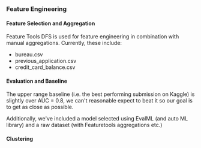 



### Feature Engineering


#### Feature Selection and Aggregation

Feature Tools DFS is used for feature engineering in combination with manual aggregations. Currently, these include:

- bureau.csv
- previous_application.csv
- credit_card_balance.csv


#### Evaluation and Baseline 

The upper range baseline (i.e. the best performing submission on Kaggle) is slightly over AUC = 0.8, we can't reasonable expect to beat it so our goal is to get as close as possible.

Additionally, we've included a model selected using EvalML (and auto ML library) and a raw dataset (with Featuretools aggregations etc.)

#### Clustering

